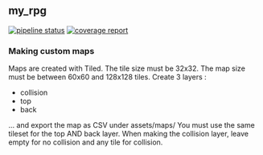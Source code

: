 ## my_rpg

[![pipeline status](https://gitlab.com/julienp17/my_rpg/badges/master/pipeline.svg)](https://gitlab.com/julienp17/my_rpg/commits/master)
[![coverage report](https://gitlab.com/julienp17/my_rpg/badges/master/coverage.svg)](https://gitlab.com/julienp17/my_rpg/commits/master)

### Making custom maps
Maps are created with Tiled.
The tile size must be 32x32.
The map size must be between 60x60 and 128x128 tiles.
Create 3 layers :
- collision
- top
- back

... and export the map as CSV under assets/maps/
You must use the same tileset for the top AND back layer.
When making the collision layer, leave empty for no collision and any tile for collision.